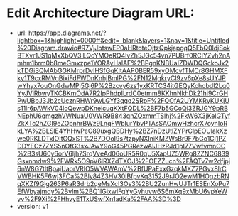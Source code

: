 # Edit Architecture Diagram URL:
- url: https://app.diagrams.net/?lightbox=1&highlight=0000ff&edit=_blank&layers=1&nav=1&title=Untitled%20Diagram.drawio#R7VjJbtswEP0aHRtoteOjtzQpkjapgqQ5FbQ0ldjSokBTXvr1JS1qMxXbQV3ILQoYMOeRQ4lvZh5JGc54vn7PUBrf0RCIYZvh2nAmhm1brm0b8meGmxzpe1YORAyHalAF%2BPgnKNBUaIZDWDQGckoJx2kTDGiSQMAbGGKMrprDvlHSfGqKItAAP0BER59xyOMcvfTMCr8GHMXFky1T9cxRMVgBixiFdFWDnKnhjBmlPG%2FN12MgkryCl9zv6pXe8sUYJPwYhyx7ouOnGdwMPj5Gj6P%2Bzcvy6zs1yxKRTC34itGEQyKchobdI2Lq0YyJViRbwyTKCBKmOdA7R2IpPhdpILrdC0etmm8KKhnNkhDk21hi9CrGHPwUBbJ3Jb2cUcznRHWr9wLGYf3qgq2SRpF%2FQOfA2UYMKRyKUKjUs11lr6pAWkV04loQewpDKneicuqKXtFQDL%2BF7b5GCoQi3ZRJGY9pRBNEphU6qmgzhVWNuaU0VWR9B843qnZQxmmTSlhj%2FkW6X3jKelGTyfZkXTc2hZGI9eZOpnhrBWz9LnqFWblurYbvPTAsSAOmwHzhcrX7oynIoRkLYA%2BLSlE4YhHwPeO89uxgQBDHy%2BZ7nDzUtlZYPrClpEOUlakXzwe0RKLDTxlOItGQxST%2B7DOoI9s7tzpyNXIniKMZWsBr9F7bGo1Cj1PZDDYECz7ZYS5nOfG3sxJAwY9oG45PGRezwAlJHzRJd1pI77VwfvmnOC%2B3sU60y6orV6ljh7SrqVveAd06oUR5R0qU5XapUZ5WRg8ZZNC6839Gsxnmdw9%2FWRk5O9pV6lRXZdTXOJ%2FOEZZucn%2FAQTv7w2dfjpj6nW8G7tltBpajUaorVRIO5WVAWAmV%2BfUPaExxGzqkMXZ7PGvx8lrCVWBHK5F6wj3FCa%2Bly84Z3HV30iBfpvKq3152J9rJO2ewM1HOgzbRNqXKZf9Glg263P6aR3drb2qeMsXcI3Os3%2BU2ZunHwUJTr1ESEnXoPu7EfWbyajmdy%2Bvlm%2BQ1IGixwIFgYyGyhuvw6S6mXq9xMbU6vpYeWyv%2F9Xi%2FHhvyE1TxUSwfXn1adKa%2FAA%3D%3D
- version: v1
